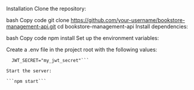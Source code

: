 Installation
Clone the repository:

bash
Copy code
git clone https://github.com/your-username/bookstore-management-api.git
cd bookstore-management-api
Install dependencies:

bash
Copy code
npm install
Set up the environment variables:

Create a .env file in the project root with the following values:

```MONGO_URI= "mongodb+srv://Akshu:Akshu2626@cluster0.opeazef.mongodb.net/?retryWrites=true&w=majority&appName=Cluster0"
  JWT_SECRET="my_jwt_secret"```

Start the server:

```npm start```
